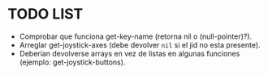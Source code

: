 # TODO LIST

* Comprobar que funciona get-key-name (retorna nil o (null-pointer)?).
* Arreglar get-joystick-axes (debe devolver `nil` si el jid no esta presente).
* Deberian devolverse arrays en vez de listas en algunas funciones (ejemplo: get-joystick-buttons).
